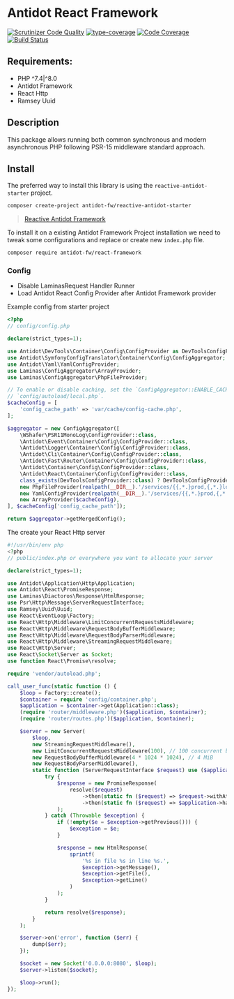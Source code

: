 # Antidot React Framework


[![Scrutinizer Code Quality](https://scrutinizer-ci.com/g/antidot-framework/react-framework/badges/quality-score.png?b=0.0.x)](https://scrutinizer-ci.com/g/antidot-framework/react-framework/?branch=0.0.x)
[![type-coverage](https://shepherd.dev/github/antidot-framework/react-framework/coverage.svg)](https://shepherd.dev/github/antidot-framework/react-framework)
[![Code Coverage](https://scrutinizer-ci.com/g/antidot-framework/react-framework/badges/coverage.png?b=0.0.x)](https://scrutinizer-ci.com/g/antidot-framework/react-framework/?branch=0.0.x)
[![Build Status](https://scrutinizer-ci.com/g/antidot-framework/react-framework/badges/build.png?b=0.0.x)](https://scrutinizer-ci.com/g/antidot-framework/react-framework/build-status/0.0.x)

## Requirements:

* PHP ^7.4|^8.0
* Antidot Framework
* React Http
* Ramsey Uuid

## Description

This package allows running both common synchronous and modern asynchronous PHP following PSR-15 middleware standard approach.

## Install

The preferred way to install this library is using the `reactive-antidot-starter` project.

```bash
composer create-project antidot-fw/reactive-antidot-starter
```

> [Reactive Antidot Framework](https://github.com/antidot-framework/reactive-antidot-starter)

To install it on a existing Antidot Framework Project installation we need to tweak some configurations and replace or create new `index.php` file.

```bash
composer require antidot-fw/react-framework
```

### Config

* Disable LaminasRequest Handler Runner
* Load Antidot React Config Provider after Antidot Framework provider

Example config from starter project
```php
<?php
// config/config.php

declare(strict_types=1);

use Antidot\DevTools\Container\Config\ConfigProvider as DevToolsConfigProvider;
use Antidot\SymfonyConfigTranslator\Container\Config\ConfigAggregator;
use Antidot\Yaml\YamlConfigProvider;
use Laminas\ConfigAggregator\ArrayProvider;
use Laminas\ConfigAggregator\PhpFileProvider;

// To enable or disable caching, set the `ConfigAggregator::ENABLE_CACHE` boolean in
// `config/autoload/local.php`.
$cacheConfig = [
    'config_cache_path' => 'var/cache/config-cache.php',
];

$aggregator = new ConfigAggregator([
    \WShafer\PSR11MonoLog\ConfigProvider::class,
    \Antidot\Event\Container\Config\ConfigProvider::class,
    \Antidot\Logger\Container\Config\ConfigProvider::class,
    \Antidot\Cli\Container\Config\ConfigProvider::class,
    \Antidot\Fast\Router\Container\Config\ConfigProvider::class,
    \Antidot\Container\Config\ConfigProvider::class,
    \Antidot\React\Container\Config\ConfigProvider::class,
    class_exists(DevToolsConfigProvider::class) ? DevToolsConfigProvider::class : fn() => [],
    new PhpFileProvider(realpath(__DIR__).'/services/{{,*.}prod,{,*.}local,{,*.}dev}.php'),
    new YamlConfigProvider(realpath(__DIR__).'/services/{{,*.}prod,{,*.}local,{,*.}dev}.yaml'),
    new ArrayProvider($cacheConfig),
], $cacheConfig['config_cache_path']);

return $aggregator->getMergedConfig();
```

The create your React Http server

```php
#!/usr/bin/env php
<?php
// public/index.php or everywhere you want to allocate your server

declare(strict_types=1);

use Antidot\Application\Http\Application;
use Antidot\React\PromiseResponse;
use Laminas\Diactoros\Response\HtmlResponse;
use Psr\Http\Message\ServerRequestInterface;
use Ramsey\Uuid\Uuid;
use React\EventLoop\Factory;
use React\Http\Middleware\LimitConcurrentRequestsMiddleware;
use React\Http\Middleware\RequestBodyBufferMiddleware;
use React\Http\Middleware\RequestBodyParserMiddleware;
use React\Http\Middleware\StreamingRequestMiddleware;
use React\Http\Server;
use React\Socket\Server as Socket;
use function React\Promise\resolve;

require 'vendor/autoload.php';

call_user_func(static function () {
    $loop = Factory::create();
    $container = require 'config/container.php';
    $application = $container->get(Application::class);
    (require 'router/middleware.php')($application, $container);
    (require 'router/routes.php')($application, $container);

    $server = new Server(
        $loop,
        new StreamingRequestMiddleware(),
        new LimitConcurrentRequestsMiddleware(100), // 100 concurrent buffering handlers
        new RequestBodyBufferMiddleware(4 * 1024 * 1024), // 4 MiB
        new RequestBodyParserMiddleware(),
        static function (ServerRequestInterface $request) use ($application) {
            try {
                $response = new PromiseResponse(
                    resolve($request)
                        ->then(static fn ($request) => $request->withAttribute('request_id', Uuid::uuid4()->toString()))
                        ->then(static fn ($request) => $application->handle($request))
                );
            } catch (Throwable $exception) {
                if (!empty($e = $exception->getPrevious())) {
                    $exception = $e;
                }

                $response = new HtmlResponse(
                    sprintf(
                        '%s in file %s in line %s.',
                        $exception->getMessage(),
                        $exception->getFile(),
                        $exception->getLine()
                    )
                );
            }

            return resolve($response);
        }
    );

    $server->on('error', function ($err) {
        dump($err);
    });

    $socket = new Socket('0.0.0.0:8080', $loop);
    $server->listen($socket);

    $loop->run();
});

```
